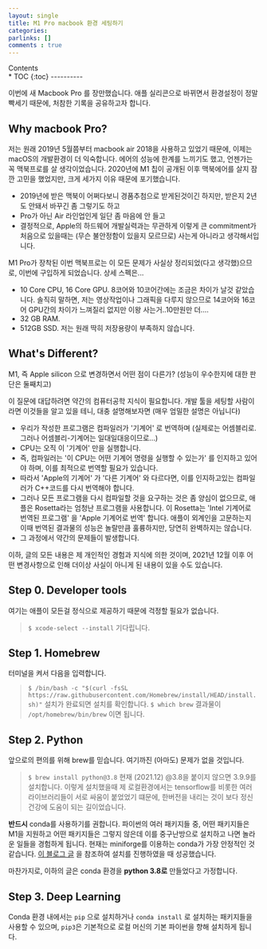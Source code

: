 ```yaml
---
layout: single
title: M1 Pro macbook 환경 세팅하기
categories: 
parlinks: []
comments : true
---
```

<div id="toc">
Contents
</div>
* TOC
{:toc}
----------


이번에 새 Macbook Pro 를 장만했습니다. 애플 실리콘으로 바뀌면서 환경설정이 정말 빡세기 때문에, 처참한 기록을 공유하고자 합니다. 

## Why macbook Pro?
저는 원래 2019년 5월쯤부터 macbook air 2018을 사용하고 있었기 때문에, 이제는 macOS의 개발환경이 더 익숙합니다. 에어의 성능에 한계를 느끼기도 했고, 언젠가는 꼭 맥북프로를 살 생각이었습니다. 2020년에 M1 칩이 공개된 이후 맥북에어를 살지 잠깐 고민을 했었지만, 크게 세가지 이유 때문에 포기했습니다.
- 2019년에 받은 맥북이 어쩌다보니 경품추첨으로 받게된것이긴 하지만, 받은지 2년도 안돼서 바꾸긴 좀 그렇기도 하고
- Pro가 아닌 Air 라인업인게 일단 좀 마음에 안 들고
- 결정적으로, Apple의 하드웨어 개발실력과는 무관하게 이렇게 큰 commitment가 처음으로 있을때는 (무슨 불안정함이 있을지 모르므로) 사는게 아니라고 생각해서입니다. 

M1 Pro가 장착된 이번 맥북프로는 이 모든 문제가 사실상 정리되었(다고 생각했)으므로, 이번에 구입하게 되었습니다. 상세 스펙은...
- 10 Core CPU, 16 Core GPU. 8코어와 10코어간에는 조금은 차이가 날것 같았습니다. 솔직히 말하면, 저는 영상작업이나 그래픽을 다루지 않으므로 14코어와 16코어 GPU간의 차이가 느껴질리 없지만 이왕 사는거..10만원만 더....
- 32 GB RAM.
- 512GB SSD. 저는 원래 딱히 저장용량이 부족하지 않습니다. 

## What's Different?
M1, 즉 Apple silicon 으로 변경하면서 어떤 점이 다른가? (성능이 우수한지에 대한 판단은 둘째치고) 

이 질문에 대답하려면 약간의 컴퓨터공학 지식이 필요합니다. 개발 툴을 세팅할 사람이라면 이것들을 알고 있을 테니, 대충 설명해보자면 (매우 엄밀한 설명은 아닙니다)

- 우리가 작성한 프로그램은 컴파일러가 '기계어' 로 번역하며 (실제로는 어셈블리로. 그러나 어셈블리-기계어는 일대일대응이므로...)
- CPU는 오직 이 '기계어' 만을 실행합니다.
- 즉, 컴파일러는 '이 CPU는 어떤 기계어 명령을 실행할 수 있는가' 를 인지하고 있어야 하며, 이를 최적으로 번역할 필요가 있습니다. 
- 따라서 'Apple의 기계어' 가 '다른 기계어' 와 다르다면, 이를 인지하고있는 컴파일러가 C++코드를 다시 번역해야 합니다. 
- 그러나 모든 프로그램을 다시 컴파일할 것을 요구하는 것은 좀 양심이 없으므로, 애플은 Rosetta라는 엄청난 프로그램을 사용합니다. 이 Rosetta는 'Intel 기계어로 번역된 프로그램' 을 'Apple 기계어로 번역' 합니다. 애플이 외계인을 고문하는지 이때 번역된 결과물의 성능은 놀랄만큼 훌륭하지만, 당연히 완벽하지는 않습니다. 
- 그 과정에서 약간의 문제들이 발생합니다.
  

이하, 글의 모든 내용은 제 개인적인 경험과 지식에 의한 것이며, 2021년 12월 이후 어떤 변경사항으로 인해 더이상 사실이 아니게 된 내용이 있을 수도 있습니다. 

## Step 0. Developer tools
여기는 애플이 모든걸 정식으로 제공하기 때문에 걱정할 필요가 없습니다. 
> `$ xcode-select --install` 
기다립니다. 

## Step 1. Homebrew 
터미널을 켜서 다음을 입력합니다. 
> `$ /bin/bash -c "$(curl -fsSL https://raw.githubusercontent.com/Homebrew/install/HEAD/install.sh)"`
설치가 완료되면 설치를 확인합니다.
> `$ which brew`
결과물이 `/opt/homebrew/bin/brew` 이면 됩니다. 

## Step 2. Python
앞으로의 편의를 위해 brew를 믿습니다. 여기까진 (아마도) 문제가 없을 것입니다. 
> `$ brew install python@3.8`
현재 (2021.12) @3.8을 붙이지 않으면 3.9.9를 설치합니다. 이렇게 설치했을때 제 로컬환경에서는 tensorflow를 비롯한 여러 라이브러리들이 서로 싸움이 붙었었기 떄문에, 한버전을 내리는 것이 보다 정신 건강에 도움이 되는 길이었습니다.

**반드시** conda를 사용하기를 권합니다. 파이썬의 여러 패키지들 중, 어떤 패키지들은 M1을 지원하고 어떤 패키지들은 그렇지 않은데 이를 중구난방으로 설치하고 나면 놀라운 일들을 경험하게 됩니다. 현재는 miniforge를 이용하는 conda가 가장 안정적인 것 같습니다. [이 블로그 글](https://cpuu.postype.com/post/9077219?utm_source=postype&utm_medium=iframely) 을 참조하여 설치를 진행하였을 때 성공했습니다. 

마찬가지로, 이하의 글은 conda 환경을 **python 3.8로** 만들었다고 가정합니다. 

## Step 3. Deep Learning
Conda 환경 내에서는 `pip` 으로 설치하거나 `conda install` 로 설치하는 패키지들을 사용할 수 있으며, `pip3`은 기본적으로 로컬 머신의 기본 파이썬을 향해 설치하게 됩니다. 